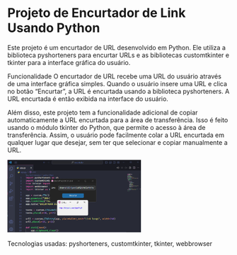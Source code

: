 # Projeto de Encurtador de Link Usando Python

Este projeto é um encurtador de URL desenvolvido em Python. Ele utiliza a biblioteca pyshorteners para encurtar URLs e as bibliotecas customtkinter e tkinter para a interface gráfica do usuário.

Funcionalidade
O encurtador de URL recebe uma URL do usuário através de uma interface gráfica simples. Quando o usuário insere uma URL e clica no botão “Encurtar”, a URL é encurtada usando a biblioteca pyshorteners. A URL encurtada é então exibida na interface do usuário.

Além disso, este projeto tem a funcionalidade adicional de copiar automaticamente a URL encurtada para a área de transferência. Isso é feito usando o módulo tkinter do Python, que permite o acesso à área de transferência. Assim, o usuário pode facilmente colar a URL encurtada em qualquer lugar que desejar, sem ter que selecionar e copiar manualmente a URL.

 <img src="https://github.com/Gabriel-D-EV/encurtador/blob/main/encurtador.png?raw=true" width="60%" height="auto">

 Tecnologias usadas: pyshorteners, customtkinter, tkinter, webbrowser
